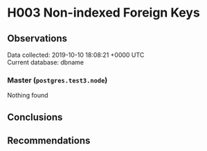 # H003 Non-indexed Foreign Keys #

## Observations ##
Data collected: 2019-10-10 18:08:21 +0000 UTC  
Current database: dbname  


### Master (`postgres.test3.node`) ###



Nothing found



## Conclusions ##


## Recommendations ##

